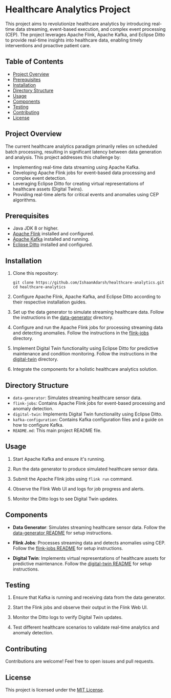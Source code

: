 # Healthcare Analytics Project

This project aims to revolutionize healthcare analytics by introducing real-time data streaming, event-based execution, and complex event processing (CEP). The project leverages Apache Flink, Apache Kafka, and Eclipse Ditto to provide real-time insights into healthcare data, enabling timely interventions and proactive patient care.

## Table of Contents

- [Project Overview](#project-overview) 
- [Prerequisites](#prerequisites)
- [Installation](#installation)
- [Directory Structure](#directory-structure)
- [Usage](#usage)
- [Components](#components)
- [Testing](#testing)
- [Contributing](#contributing)
- [License](#license)

## Project Overview

The current healthcare analytics paradigm primarily relies on scheduled batch processing, resulting in significant latency between data generation and analysis. This project addresses this challenge by:
- Implementing real-time data streaming using Apache Kafka.
- Developing Apache Flink jobs for event-based data processing and complex event detection.
- Leveraging Eclipse Ditto for creating virtual representations of healthcare assets (Digital Twins).
- Providing real-time alerts for critical events and anomalies using CEP algorithms.

## Prerequisites

- Java JDK 8 or higher.
- [Apache Flink](https://flink.apache.org/) installed and configured.
- [Apache Kafka](https://kafka.apache.org/) installed and running.
- [Eclipse Ditto](https://www.eclipse.org/ditto/) installed and configured.

## Installation

1. Clone this repository:
   ```shell
   git clone https://github.com/IshaanAdarsh/healthcare-analytics.git
   cd healthcare-analytics
   ```

2. Configure Apache Flink, Apache Kafka, and Eclipse Ditto according to their respective installation guides.

3. Set up the data generator to simulate streaming healthcare data. Follow the instructions in the [data-generator](data-generator/README.md) directory.

4. Configure and run the Apache Flink jobs for processing streaming data and detecting anomalies. Follow the instructions in the [flink-jobs](flink-jobs/README.md) directory.

5. Implement Digital Twin functionality using Eclipse Ditto for predictive maintenance and condition monitoring. Follow the instructions in the [digital-twin](digital-twin/README.md) directory.

6. Integrate the components for a holistic healthcare analytics solution.

## Directory Structure

- `data-generator`: Simulates streaming healthcare sensor data.
- `flink-jobs`: Contains Apache Flink jobs for event-based processing and anomaly detection.
- `digital-twin`: Implements Digital Twin functionality using Eclipse Ditto.
- `kafka-configuration`: Contains Kafka configuration files and a guide on how to configure Kafka.
- `README.md`: This main project README file.

## Usage

1. Start Apache Kafka and ensure it's running.

2. Run the data generator to produce simulated healthcare sensor data.

3. Submit the Apache Flink jobs using `flink run` command.

4. Observe the Flink Web UI and logs for job progress and alerts.

5. Monitor the Ditto logs to see Digital Twin updates.

## Components

- **Data Generator**: Simulates streaming healthcare sensor data. Follow the [data-generator README](data-generator/README.md) for setup instructions.

- **Flink Jobs**: Processes streaming data and detects anomalies using CEP. Follow the [flink-jobs README](flink-jobs/README.md) for setup instructions.

- **Digital Twin**: Implements virtual representations of healthcare assets for predictive maintenance. Follow the [digital-twin README](digital-twin/README.md) for setup instructions.

## Testing

1. Ensure that Kafka is running and receiving data from the data generator.

2. Start the Flink jobs and observe their output in the Flink Web UI.

3. Monitor the Ditto logs to verify Digital Twin updates.

4. Test different healthcare scenarios to validate real-time analytics and anomaly detection.

## Contributing

Contributions are welcome! Feel free to open issues and pull requests.

## License

This project is licensed under the [MIT License](LICENSE).
